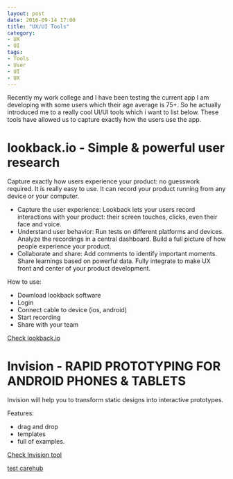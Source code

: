 ```yaml
---
layout: post
date: 2016-09-14 17:00
title: "UX/UI Tools"
category: 
- UX
- UI
tags:
- Tools
- User
- UI
- UX
---
```


Recently my work college and I have been testing the current app I am developing with some users which their age average is 75+. So he actually introduced me to a really cool UI/UI tools which i want to list below. These tools have allowed us to capture exactly how the users use the app.

# lookback.io - Simple & powerful user research

Capture exactly how users experience your product: no guesswork required. It is really easy to use. It can record your product running from any device or your computer. 

- Capture the user experience: Lookback lets your users record interactions with your product: their screen touches, clicks, even their face and voice.
- Understand user behavior: Run tests on different platforms and devices. Analyze the recordings in a central dashboard. Build a full picture of how people experience your product.
- Collaborate and share: Add comments to identify important moments. Share learnings based on powerful data. Fully integrate to make UX front and center of your product development.

How to use:

- Download lookback software
- Login
- Connect cable to device (ios, android) 
- Start recording
- Share with your team

<a href="https://lookback.io">Check lookback.io</a>

# Invision - RAPID PROTOTYPING FOR ANDROID PHONES & TABLETS

Invision will help you to transform static designs into interactive prototypes.

Features:

- drag and drop
- templates
- full of examples.

<a href="https://www.invisionapp.com">Check Invision tool </a>


<a href="intent://healthconnex.com.au/carehub#Intent;package= au.com.healthconnex.mcmhealthdevices;scheme=http;end;"> test carehub</a>

